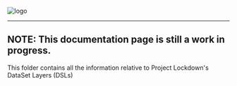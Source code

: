 <a id="top"></a>
![logo](https://user-images.githubusercontent.com/9198668/85232285-68543380-b430-11ea-8353-1aafb79baf78.png)
***


## NOTE: This documentation page is still a work in progress.


This folder contains all the information relative to Project Lockdown's DataSet Layers (DSLs)
